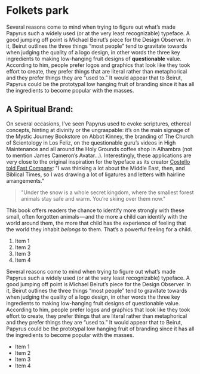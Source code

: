# Folkets park

Several reasons come to mind when trying to figure out what’s made Papyrus such a widely used (or at the very least recognizable) typeface. A good jumping off point is Michael Beirut’s piece for the Design Observer. In it, Beirut outlines the three things “most people” tend to gravitate towards when judging the quality of a logo design, in other words the three key ingredients to making low-hanging fruit designs of **questionable** value. According to him, people prefer logos and graphics that look like they took effort to create, they prefer things that are literal rather than metaphorical and they prefer things they are “used to.” It would appear that to Beirut, Papyrus could be the prototypal low hanging fruit of branding since it has all the ingredients to become popular with the masses.

## A Spiritual Brand:

On several occasions, I’ve seen Papyrus used to evoke scriptures, ethereal concepts, hinting at divinity or the ungraspable: it’s on the main signage of the Mystic Journey Bookstore on Abbot Kinney, the branding of The Church of Scientology in Los Feliz, on the questionable guru’s videos in High Maintenance and all around the Holy Grounds coffee shop in Alhambra (not to mention James Cameron’s Avatar…). Interestingly, these applications are very close to the original inspiration for the typeface as its creator [Costello told Fast Company](https://google.com): "I was thinking a lot about the Middle East, then, and Biblical Times, so I was drawing a lot of ligatures and letters with hairline arrangements."

> "Under the snow is a whole secret kingdom, where the smallest forest animals stay safe and warm. You’re skiing over them now."

This book offers readers the chance to identify more strongly with these small, often forgotten animals — and the more a child can identify with the world around them, the more that child has the experience of feeling that the world they inhabit _belongs_ to them. That’s a powerful feeling for a child.

1. Item 1
2. Item 2
3. Item 3
4. Item 4

Several reasons come to mind when trying to figure out what’s made Papyrus such a widely used (or at the very least recognizable) typeface. A good jumping off point is Michael Beirut’s piece for the Design Observer. In it, Beirut outlines the three things “most people” tend to gravitate towards when judging the quality of a logo design, in other words the three key ingredients to making low-hanging fruit designs of questionable value. According to him, people prefer logos and graphics that look like they took effort to create, they prefer things that are literal rather than metaphorical and they prefer things they are “used to.” It would appear that to Beirut, Papyrus could be the prototypal low hanging fruit of branding since it has all the ingredients to become popular with the masses.

* Item 1
* Item 2
* Item 3
* Item 4

